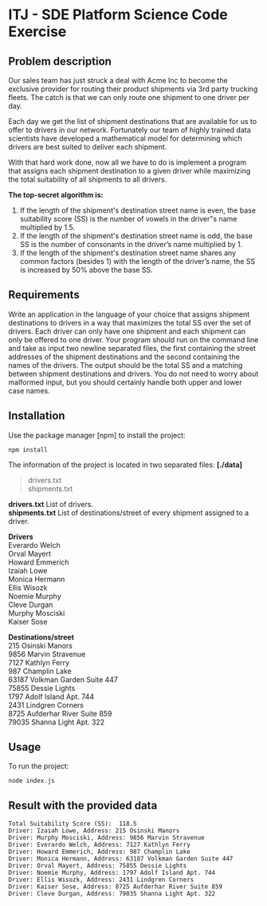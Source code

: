 # ITJ - SDE Platform Science Code Exercise

## Problem description  

Our sales team has just struck a deal with Acme Inc to become the exclusive provider for routing their product shipments via 3rd party trucking fleets. The catch is that we can only route one shipment to one driver per day.  

Each day we get the list of shipment destinations that are available for us to offer to drivers in our network. Fortunately our team of highly trained data scientists have developed a mathematical model for determining which drivers are best suited to deliver each shipment.  

With that hard work done, now all we have to do is implement a program that assigns each shipment destination to a given driver while
maximizing the total suitability of all shipments to all drivers.  


**The top-secret algorithm is:**
1. If the length of the shipment's destination street name is even, the base suitability score (SS) is the number of vowels in the driver&quot;s name multiplied by 1.5.
2. If the length of the shipment's destination street name is odd, the base SS is the number of consonants in the driver’s name multiplied by 1.  
3. If the length of the shipment's destination street name shares any common factors (besides 1) with the length of the driver’s name, the SS is increased by 50% above the base SS.  

## Requirements

Write an application in the language of your choice that assigns shipment destinations to drivers in a way that maximizes the total SS over the set of drivers. Each driver can only have one shipment and each shipment can only be offered to one driver. Your program should run on the command line and take as input two newline separated files, the first containing the street addresses of the shipment destinations and the second containing the names of the drivers. The output should be the total SS and a matching between shipment destinations and drivers. You do not need to worry about malformed input, but you should certainly handle both upper and lower case names.  

## Installation

Use the package manager [npm] to install the project:  

```
npm install
```

The information of the project is located in two separated files: **[./data]**  
> drivers.txt  
> shipments.txt

**drivers.txt** List of drivers.  
**shipments.txt** List of destinations/street of every shipment assigned to a driver.  

**Drivers**  
    Everardo Welch  
    Orval Mayert  
    Howard Emmerich  
    Izaiah Lowe  
    Monica Hermann  
    Ellis Wisozk  
    Noemie Murphy  
    Cleve Durgan  
    Murphy Mosciski  
    Kaiser Sose  

**Destinations/street**  
    215 Osinski Manors  
    9856 Marvin Stravenue  
    7127 Kathlyn Ferry  
    987 Champlin Lake  
    63187 Volkman Garden Suite 447  
    75855 Dessie Lights  
    1797 Adolf Island Apt. 744  
    2431 Lindgren Corners  
    8725 Aufderhar River Suite 859  
    79035 Shanna Light Apt. 322  

    



## Usage

To run the project:  
```
node index.js
```
## Result with the provided data

    Total Suitability Score (SS):  118.5
    Driver: Izaiah Lowe, Address: 215 Osinski Manors
    Driver: Murphy Mosciski, Address: 9856 Marvin Stravenue
    Driver: Everardo Welch, Address: 7127 Kathlyn Ferry
    Driver: Howard Emmerich, Address: 987 Champlin Lake
    Driver: Monica Hermann, Address: 63187 Volkman Garden Suite 447
    Driver: Orval Mayert, Address: 75855 Dessie Lights
    Driver: Noemie Murphy, Address: 1797 Adolf Island Apt. 744
    Driver: Ellis Wisozk, Address: 2431 Lindgren Corners
    Driver: Kaiser Sose, Address: 8725 Aufderhar River Suite 859
    Driver: Cleve Durgan, Address: 79035 Shanna Light Apt. 322 
